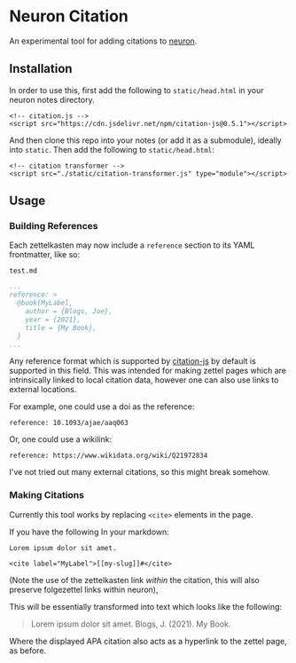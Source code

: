 # Neuron Citation

An experimental tool for adding citations to [neuron](https://github.com/srid/neuron).

## Installation

In order to use this, first add the following to `static/head.html` in your neuron notes directory.

```
<!-- citation.js -->
<script src="https://cdn.jsdelivr.net/npm/citation-js@0.5.1"></script>
```

And then clone this repo into your notes (or add it as a submodule), ideally into `static`.
Then add the following to `static/head.html`:
```
<!-- citation transformer -->
<script src="./static/citation-transformer.js" type="module"></script>
```

## Usage

### Building References

Each zettelkasten may now include a `reference` section to its YAML frontmatter, like so:

`test.md`
```yaml
...
reference: >
  @book{MyLabel,
    author = {Blogs, Joe},
    year = {2021},
    title = {My Book},
  }
...
```

Any reference format which is supported by [citation-js](https://citation.js.org) by default is supported in this field.
This was intended for making zettel pages which are intrinsically linked to local citation data, however one can also use links to external locations.

For example, one could use a doi as the reference:

```
reference: 10.1093/ajae/aaq063
```

Or, one could use a wikilink:
```
reference: https://www.wikidata.org/wiki/Q21972834
```

I've not tried out many external citations, so this might break somehow.

### Making Citations

Currently this tool works by replacing `<cite>` elements in the page.

If you have the following In your markdown:
```
Lorem ipsum dolor sit amet.

<cite label="MyLabel">[[my-slug]]#</cite>
```
(Note the use of the zettelkasten link _within_ the citation, this will also preserve folgezettel links within neuron),

This will be essentially transformed into text which looks like the following:

>Lorem ipsum dolor sit amet.
>Blogs, J. (2021). My Book.

Where the displayed APA citation also acts as a hyperlink to the zettel page, as before.


